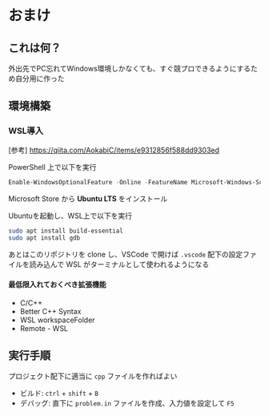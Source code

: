 # おまけ

## これは何？

外出先でPC忘れてWindows環境しかなくても、すぐ競プロできるようにするため自分用に作った

## 環境構築

### WSL導入

[参考] https://qiita.com/AokabiC/items/e9312856f588dd9303ed

PowerShell 上で以下を実行

```PowerShell
Enable-WindowsOptionalFeature -Online -FeatureName Microsoft-Windows-Subsystem-Linux
```

Microsoft Store から **Ubuntu LTS** をインストール

Ubuntuを起動し、WSL上で以下を実行

```bash
sudo apt install build-essential
sudo apt install gdb
```

あとはこのリポジトリを clone し、VSCode で開けば `.vscode` 配下の設定ファイルを読み込んで WSL がターミナルとして使われるようになる

#### 最低限入れておくべき拡張機能

- C/C++
- Better C++ Syntax
- WSL workspaceFolder
- Remote - WSL

## 実行手順

プロジェクト配下に適当に `cpp` ファイルを作ればよい

- ビルド: `ctrl` + `shift` + `B`
- デバッグ: 直下に `problem.in` ファイルを作成、入力値を設定して `F5`